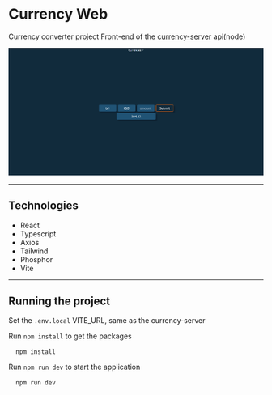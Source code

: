 # Currency Web
  
  Currency converter project
  Front-end of the [currency-server](https://github.com/Douglas-Machado/currency-server) api(node)

<img src="./.github/bgcover.png"/>

---

## Technologies

* React
* Typescript
* Axios
* Tailwind
* Phosphor
* Vite

---

## Running the project

Set the `.env.local` VITE_URL, same as the currency-server

Run `npm install` to get the packages
```
  npm install
```

Run `npm run dev` to start the application
```
  npm run dev
```
